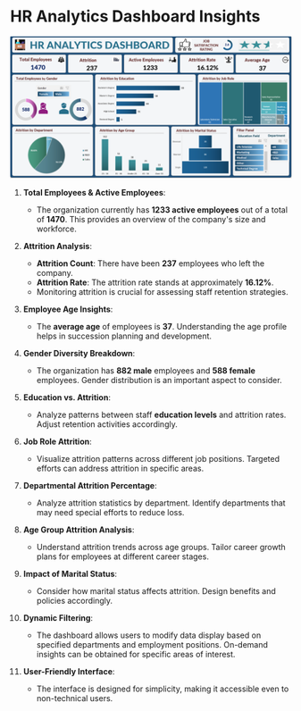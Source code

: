 # HR Analytics Dashboard Insights
![Dashboard Screenshot](Dashboard%20Image.PNG)
1. **Total Employees & Active Employees**:
   - The organization currently has **1233 active employees** out of a total of **1470**. This provides an overview of the company's size and workforce.

2. **Attrition Analysis**:
   - **Attrition Count**: There have been **237** employees who left the company.
   - **Attrition Rate**: The attrition rate stands at approximately **16.12%**.
   - Monitoring attrition is crucial for assessing staff retention strategies.

3. **Employee Age Insights**:
   - The **average age** of employees is **37**. Understanding the age profile helps in succession planning and development.

4. **Gender Diversity Breakdown**:
   - The organization has **882 male** employees and **588 female** employees. Gender distribution is an important aspect to consider.

5. **Education vs. Attrition**:
   - Analyze patterns between staff **education levels** and attrition rates. Adjust retention activities accordingly.

6. **Job Role Attrition**:
   - Visualize attrition patterns across different job positions. Targeted efforts can address attrition in specific areas.

7. **Departmental Attrition Percentage**:
   - Analyze attrition statistics by department. Identify departments that may need special efforts to reduce loss.

8. **Age Group Attrition Analysis**:
   - Understand attrition trends across age groups. Tailor career growth plans for employees at different career stages.

9. **Impact of Marital Status**:
   - Consider how marital status affects attrition. Design benefits and policies accordingly.

10. **Dynamic Filtering**:
    - The dashboard allows users to modify data display based on specified departments and employment positions. On-demand insights can be obtained for specific areas of interest.

11. **User-Friendly Interface**:
    - The interface is designed for simplicity, making it accessible even to non-technical users.
